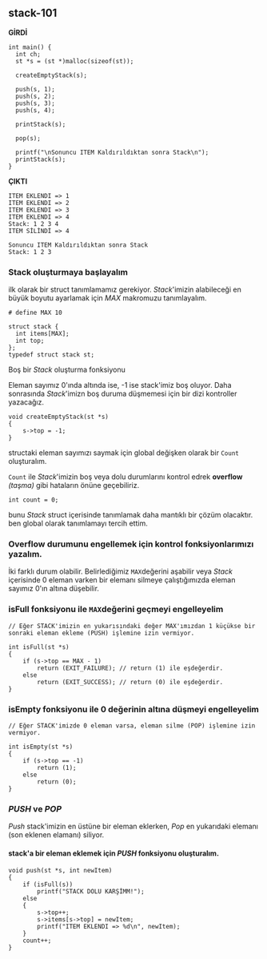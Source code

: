 ## stack-101

**GİRDİ**
```
int main() {
  int ch;
  st *s = (st *)malloc(sizeof(st));

  createEmptyStack(s);

  push(s, 1);
  push(s, 2);
  push(s, 3);
  push(s, 4);

  printStack(s);

  pop(s);

  printf("\nSonuncu ITEM Kaldırıldıktan sonra Stack\n");
  printStack(s);
}
```

**ÇIKTI**

````
ITEM EKLENDI => 1
ITEM EKLENDI => 2
ITEM EKLENDI => 3
ITEM EKLENDI => 4
Stack: 1 2 3 4 
ITEM SİLİNDİ => 4

Sonuncu ITEM Kaldırıldıktan sonra Stack
Stack: 1 2 3 
````

### Stack oluşturmaya başlayalım
ilk olarak bir struct tanımlamamız gerekiyor.
*Stack*'imizin alabileceği en büyük boyutu ayarlamak için *MAX* makromuzu tanımlayalım.

```
# define MAX 10
```
````
struct stack {
  int items[MAX];
  int top;
};
typedef struct stack st;
````
Boş bir *Stack* oluşturma fonksiyonu

Eleman sayımız 0'ında altında ise, -1 ise stack'imiz boş oluyor. Daha sonrasında *Stack*'imizn boş duruma düşmemesi için bir dizi kontroller yazacağız.
```
void createEmptyStack(st *s)
{
	s->top = -1;
}
```
structaki eleman sayımızı saymak için global değişken olarak bir `Count` oluşturalım.

`Count` ile *Stack*'imizin boş veya dolu durumlarını kontrol edrek **overflow** *(taşma)* gibi hataların önüne geçebiliriz.
```
int count = 0;
```
bunu *Stack* struct içerisinde tanımlamak daha mantıklı bir çözüm olacaktır. ben global olarak tanımlamayı tercih ettim.



### Overflow durumunu engellemek için kontrol fonksiyonlarımızı yazalım.
İki farklı durum olabilir. Belirlediğimiz `MAX`değerini aşabilir veya *Stack* içerisinde 0 eleman varken bir elemanı silmeye çalıştığımızda eleman sayımız  0'ın altına düşebilir.

### isFull fonksiyonu ile `MAX`değerini geçmeyi engelleyelim
```
// Eğer STACK'imizin en yukarısındaki değer MAX'ımızdan 1 küçükse bir sonraki eleman ekleme (PUSH) işlemine izin vermiyor.

int isFull(st *s)
{
	if (s->top == MAX - 1)
		return (EXIT_FAILURE); // return (1) ile eşdeğerdir.
	else
		return (EXIT_SUCCESS); // return (0) ile eşdeğerdir.
}
```

### isEmpty fonksiyonu ile 0 değerinin altına düşmeyi engelleyelim
```
// Eğer STACK'imizde 0 eleman varsa, eleman silme (POP) işlemine izin vermiyor.

int isEmpty(st *s)
{
	if (s->top == -1)
		return (1);
	else
		return (0);
}
```


### *PUSH* ve *POP*

*Push* stack'imizin en üstüne bir eleman eklerken, *Pop* en yukarıdaki elemanı (son eklenen elamanı) siliyor.

#### stack'a bir eleman eklemek için *PUSH* fonksiyonu oluşturalım.
````
void push(st *s, int newItem)
{
	if (isFull(s))
		printf("STACK DOLU KARŞİMM!");
	else
	{
		s->top++;
		s->items[s->top] = newItem;
		printf("ITEM EKLENDI => %d\n", newItem);
	}
	count++;
}
````
